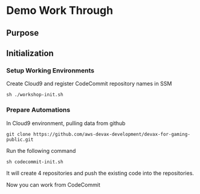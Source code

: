# Demo Work Through

## Purpose

## Initialization

### Setup Working Environments

Create Cloud9 and register CodeCommit repository names in SSM

```shell
sh ./workshop-init.sh

```

### Prepare Automations

In Cloud9 environment, pulling data from github

```shell
git clone https://github.com/aws-devax-development/devax-for-gaming-public.git
```

Run the following command

```shell
sh codecommit-init.sh
```

It will create 4 repositories and push the existing code into the repositories.

Now you can work from CodeCommit
